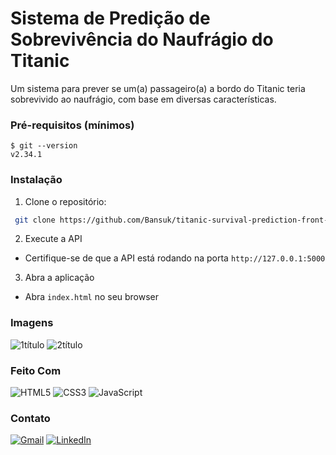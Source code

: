 # Sistema de Predição de Sobrevivência do Naufrágio do Titanic  
Um sistema para prever se um(a) passageiro(a) a bordo do Titanic teria sobrevivido ao naufrágio, com base em diversas características.

### Pré-requisitos (mínimos)
```
$ git --version
v2.34.1
```
### Instalação
1. Clone o repositório:
```bash
 git clone https://github.com/Bansuk/titanic-survival-prediction-front-end
```
2. Execute a API
- Certifique-se de que a API está rodando na porta `http://127.0.0.1:5000`
3. Abra a aplicação
- Abra `index.html` no seu browser

### Imagens
![1título](https://github.com/user-attachments/assets/7798a4f4-f77e-4557-9477-d08bffffbfd4)
![2título](https://github.com/user-attachments/assets/1338af55-d355-46ba-a47a-e6dd7f3e88c8)


### Feito Com
![HTML5](https://img.shields.io/badge/html5-%23E34F26.svg?style=for-the-badge&logo=html5&logoColor=white)
![CSS3](https://img.shields.io/badge/css3-%231572B6.svg?style=for-the-badge&logo=css3&logoColor=white)
![JavaScript](https://img.shields.io/badge/javascript-%23323330.svg?style=for-the-badge&logo=javascript&logoColor=%23F7DF1E)
### Contato
[![Gmail](https://img.shields.io/badge/Gmail-D14836?style=for-the-badge&logo=gmail&logoColor=white)](mailto:brunobalbuena@gmail.com)
[![LinkedIn](https://img.shields.io/badge/linkedin-%230077B5.svg?style=for-the-badge&logo=linkedin&logoColor=white)](https://www.linkedin.com/in/bruno-balbuena-778336138/)
